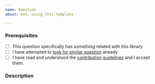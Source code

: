 ```yaml
---
name: Question
about: Ask, using this template

---
```


<!--
	Thanks to using Glitch
 	Before you submit pull request/issue read Contributing guidelines.
-->
### Prerequisites
* [ ] This question specifically has something related with this library
* [ ] I have attempted to [look for similar question](https://github.com/stachu540/glitch/issues) already
* [ ] I have read and understood the [contribution guidelines](https://github.com/stachu540/glitch/blob/master/.github/CONTRIBUTING.md) and I accept them.

<!-- Without marking last checkbox, your issue will be declined -->

### Description 
<!-- Describe your question. Where is a problem? What's going on?
A clear and concise description of what the problem is. Ex. I'm always frustrated when [...] -->
